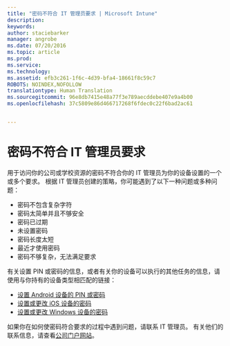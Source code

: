 ```yaml
---
title: "密码不符合 IT 管理员要求 | Microsoft Intune"
description: 
keywords: 
author: staciebarker
manager: angrobe
ms.date: 07/20/2016
ms.topic: article
ms.prod: 
ms.service: 
ms.technology: 
ms.assetid: efb3c261-1f6c-4d39-bfa4-18661f8c59c7
ROBOTS: NOINDEX,NOFOLLOW
translationtype: Human Translation
ms.sourcegitcommit: 96e8db7415e48a77f3e789aecddebe407e9a4b00
ms.openlocfilehash: 37c5809e86d466717268f6fdec0c22f6bad2ac61


---
```


# 密码不符合 IT 管理员要求

用于访问你的公司或学校资源的密码不符合你的 IT 管理员为你的设备设置的一个或多个要求。 根据 IT 管理员创建的策略，你可能遇到了以下一种问题或多种问题：

- 密码不包含复杂字符
- 密码太简单并且不够安全
- 密码已过期
- 未设置密码
- 密码长度太短
- 最近才使用密码
- 密码不够复杂，无法满足要求

有关设置 PIN 或密码的信息，或者有关你的设备可以执行的其他任务的信息，请使用与你持有的设备类型相匹配的链接：

- [设置 Android 设备的 PIN 或密码](set-your-pin-or-password-android.md)
- [设置或更改 iOS 设备的密码](set-or-change-your-passcode-ios.md)
- [设置或更改 Windows 设备的密码](set-or-change-your-password-windows.md)

如果你在如何使密码符合要求的过程中遇到问题，请联系 IT 管理员。 有关他们的联系信息，请查看[公司门户网站](http://portal.manage.microsoft.com)。



<!--HONumber=Aug16_HO4-->


